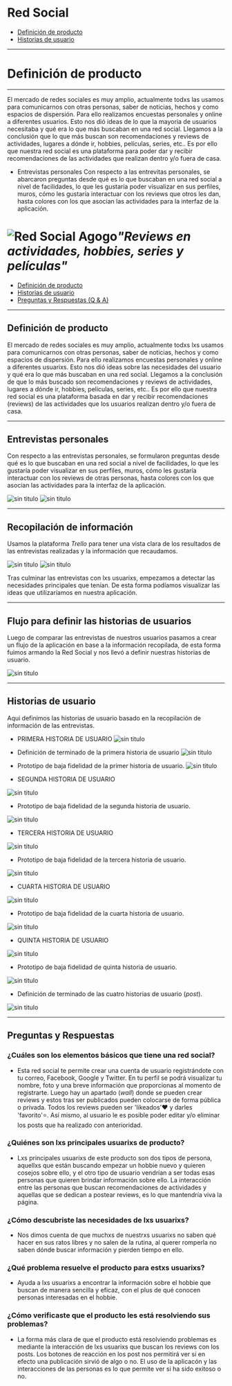 # Red Social
* [Definición de producto](#Definición-de-producto)
* [Historias de usuario](#Historia-de-usuario)


***
# Definición de producto
***
El mercado de redes sociales es muy amplio, actualmente todxs las usamos para comunicarnos con otras personas, saber de noticias, hechos y como espacios de dispersión. Para ello realizamos encuestas personales y online a diferentes usuarios. Esto nos dió ideas de lo que la mayoria de usuarios necesitaba y qué era lo que más buscaban en una red social.
Llegamos a la conclusión que lo que más buscan son recomendaciones y reviews de actividades, lugares a dónde ir, hobbies, películas, series, etc.. Es por ello que nuestra red social es una plataforma para poder dar y recibir recomendaciones de las actividades que realizan dentro y/o fuera de casa.

* Entrevistas personales
Con respecto a las entrevitas personales, se abarcaron preguntas desde qué es lo que buscaban en una red social a nivel de facilidades, lo que les gustaría poder visualizar en sus perfiles, muros, cómo les gustaría interactuar con los reviews que otros les dan, hasta colores con los que asocian las actividades para la interfaz de la aplicación.

# ![Red Social Agogo](https://i.ibb.co/2sCZNn4/Nombre.png)*"Reviews en actividades, hobbies, series y películas"*
* [Definición de producto](#Definición-de-producto)
* [Historias de usuario](#Historias-de-usuario)
* [Preguntas y Respuestas (Q & A)](#Preguntas-y-Respuestas)

***
## Definición de producto

El mercado de redes sociales es muy amplio, actualmente todxs lxs usamos para comunicarnos con otras personas, saber de noticias, hechos y como espacios de dispersión. Para ello realizamos encuestas personales y online a diferentes usuarixs. Esto nos dió ideas sobre las necesidades del usuario y qué era lo que más buscaban en una red social.
Llegamos a la conclusión de que lo más buscado son recomendaciones y reviews de actividades, lugares a dónde ir, hobbies, películas, series, etc.. Es por ello que nuestra red social es una plataforma basada en dar y recibir recomendaciones (reviews) de las actividades que los usuarios realizan dentro y/o fuera de casa.

***
## Entrevistas personales 
Con respecto a las entrevistas personales, se formularon preguntas desde qué es lo que buscaban en una red social a nivel de facilidades, lo que les gustaría poder visualizar en sus perfiles, muros, cómo les gustaría interactuar con los reviews de otras personas, hasta colores con los que asocian las actividades para la interfaz de la aplicación.

![sin titulo](./imagen/imgReadme/entrevista1.PNG)
![sin titulo](./imagen/imgReadme/entrevista2.jpg)

***

## Recopilación de información 
Usamos la plataforma *Trello* para tener una vista clara de los resultados de las entrevistas realizadas y la información que recaudamos.

![sin titulo](./imagen/imgReadme/img1.PNG)
![sin titulo](./imagen/imgReadme/img2.PNG)

Tras culminar las entrevistas con lxs usuarixs, empezamos a detectar las necesidades principales que tenían. De esta forma podíamos visualizar las ideas que utilizaríamos en nuestra aplicación.
*** 
## Flujo para definir las historias de usuarios
Luego de comparar las entrevistas de nuestros usuarios pasamos a crear un flujo de la aplicación en base a la información recopilada, de esta forma fuimos armando la Red Social y nos llevó a definir nuestras historias de usuario.

![sin titulo](./imagen/imgReadme/flujo.jpg)

***
## Historias de usuario
Aqui definimos las historias de usuario basado en la recopilación de información de las entrevistas.

* PRIMERA HISTORIA DE USUARIO
![sin titulo](./imagen/imgReadme/historia1.jpg)

* Definición de terminado de la primera historia de usuario
![sin titulo](./imagen/imgReadme/terminado1.jpg)

* Prototipo de baja fidelidad de la primer historia de usuario.
![sin titulo](./imagen/imgReadme/prototypo1.jpg)

* SEGUNDA HISTORIA DE USUARIO

![sin titulo](./imagen/imgReadme/historia2.jpg)

* Prototipo de baja fidelidad de la segunda historia de usuario.

![sin titulo](./imagen/imgReadme/prototypo2.jpg)

* TERCERA HISTORIA DE USUARIO

![sin titulo](./imagen/imgReadme/historia3.jpg)

* Prototipo de baja fidelidad de la tercera historia de usuario.

![sin titulo](./imagen/imgReadme/prototypo3.jpg)

* CUARTA HISTORIA DE USUARIO

![sin titulo](./imagen/imgReadme/historia3.jpg)

* Prototipo de baja fidelidad de la cuarta  historia de usuario.

![sin titulo](./imagen/imgReadme/prototypo3.jpg)

* QUINTA HISTORIA DE USUARIO

![sin titulo](./imagen/imgReadme/historia5.jpg)

* Prototipo de baja fidelidad de quinta historia de usuario.

![sin titulo](./imagen/imgReadme/prototypo5.jpg)

* Definición de terminado de las cuatro historias de usuario (*post*).

![sin titulo](./imagen/imgReadme/terminado2.jpg)

***
## Preguntas y Respuestas 
### ¿Cuáles son los elementos básicos que tiene una red social?
* Esta red social te permite crear una cuenta de usuario registrándote con tu correo, Facebook, Google y Twitter. En tu perfil se podrá visualizar tu nombre, foto y una breve información que proporcionas al momento de registrarte. Luego hay un apartado (*wall*) donde se pueden crear reviews y estos tras ser publicados pueden colocarse de forma pública o privada. Todos los reviews pueden ser 'likeados'❤ y darles 'favorito'⭐. Así mismo, al usuario le es posible poder editar y/o eliminar los posts que ha realizado con anterioridad. 

### ¿Quiénes son lxs principales usuarixs de producto?
* Lxs principales usuarixs de este producto son dos tipos de persona, aquellxs que están buscando empezar un hobbie nuevo y quieren cosejos sobre ello, y el otro tipo de usuario vendrían a ser todas esas personas que quieren brindar información sobre ello. La interacción entre las personas que buscan recomendaciones de actividades y aquellas que se dedican a postear reviews, es lo que mantendría viva la página. 

### ¿Cómo descubriste las necesidades de lxs usuarixs?
* Nos dimos cuenta de que muchxs de nuestrxs usuarixs no saben qué hacer en sus ratos libres y no salen de la rutina, al querer romperla no saben dónde buscar información y pierden tiempo en ello.

### ¿Qué problema resuelve el producto para estxs usuarixs?
* Ayuda a lxs usuarixs a encontrar la información sobre el hobbie que buscan de manera sencilla y eficaz, con el plus de qué conocen personas interesadas en el hobbie.

### ¿Cómo verificaste que el producto les está resolviendo sus problemas?
* La forma más clara de que el producto está resolviendo problemas es mediante la interacción de lxs usuarixs que buscan los reviews con los posts. Los botones de reacción en los post nos permitirá ver si en efecto una publicación sirvió de algo o no. El uso de la aplicacón y las interacciones de las personas es lo que permite ver si ha sido exitoso o no. 

